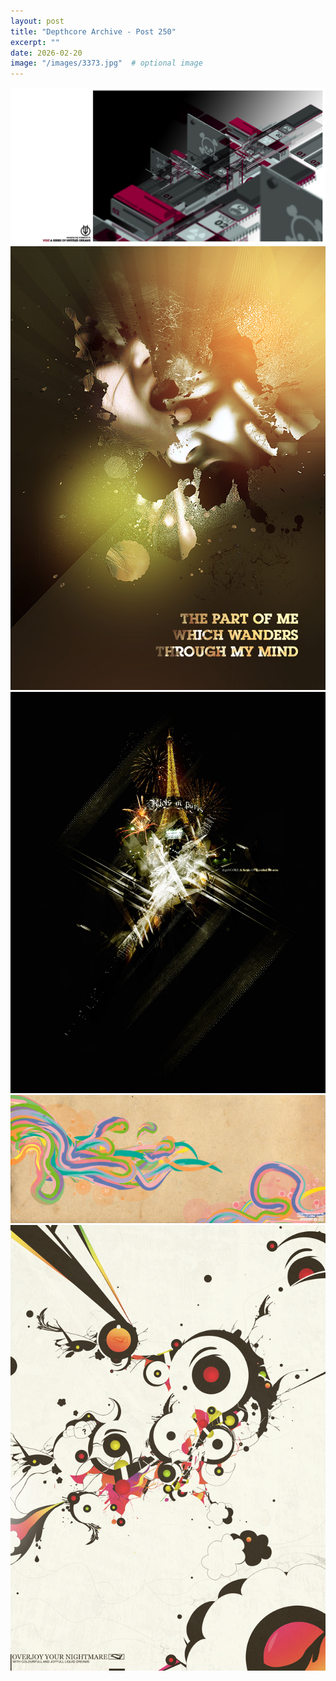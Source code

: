```yaml
---
layout: post
title: "Depthcore Archive - Post 250"
excerpt: ""
date: 2026-02-20
image: "/images/3373.jpg"  # optional image
---
```


<img src="/images/3373.jpg">
<img src="/images/3374.jpg" alt="3374.jpg"/>
<img src="/images/3375.jpg" alt="3375.jpg"/>
<img src="/images/3376.jpg" alt="3376.jpg"/>
<img src="/images/3378.jpg" alt="3378.jpg"/>
